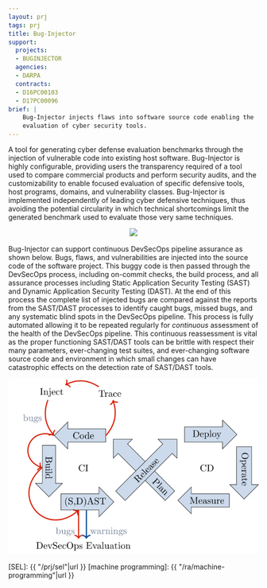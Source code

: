 ```yaml
---
layout: prj
tags: prj
title: Bug-Injector
support:
  projects:
  - BUGINJECTOR
  agencies:
  - DARPA
  contracts:
  - D16PC00103
  - D17PC00096
brief: |
    Bug-Injector injects flaws into software source code enabling the
    evaluation of cyber security tools.
---
```


A tool for generating cyber defense evaluation benchmarks through the
injection of vulnerable code into existing host software.
Bug-Injector is highly configurable, providing users the transparency
required of a tool used to compare commercial products and perform
security audits, and the customizability to enable focused evaluation
of specific defensive tools, host programs, domains, and vulnerability
classes.  Bug-Injector is implemented independently of leading cyber
defensive techniques, thus avoiding the potential circularity in which
technical shortcomings limit the generated benchmark used to evaluate
those very same techniques.

<center>
    <img src="{{ "/img/bi-pipeline.svg"|url }}" class="w3-padding w3-light-grey w3-round gt-smaller-on-small">
</center>

Bug-Injector can support continuous DevSecOps pipeline assurance as
shown below.  Bugs, flaws, and vulnerabilities are injected into the
source code of the software project.  This buggy code is then passed
through the DevSecOps process, including on-commit checks, the build
process, and all assurance processes including Static Application
Security Testing (SAST) and Dynamic Application Security Testing
(DAST).  At the end of this process the complete list of injected bugs
are compared against the reports from the SAST/DAST processes to
identify caught bugs, missed bugs, and any systematic blind spots in
the DevSecOps pipeline.  This process is fully automated allowing it
to be repeated regularly for *continuous* assessment of the health of
the DevSecOps pipeline. This continuous reassessment is vital as the
proper functioning SAST/DAST tools can be brittle with respect their
many parameters, ever-changing test suites, and ever-changing software
source code and environment in which small changes can have
catastrophic effects on the detection rate of SAST/DAST tools.

<center>
    <img src="/img/bi-ci-cd.svg" class="w3-padding w3-light-grey w3-round gt-smaller-on-small">
</center>

[SEL]: {{ "/prj/sel"|url }}
[machine programming]: {{ "/ra/machine-programming"|url }}
